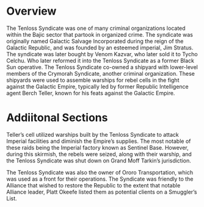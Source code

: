 # Overview

The Tenloss Syndicate was one of many criminal organizations located within the Bajic sector that partook in organized crime.
The syndicate was originally named Galactic Salvage Incorporated during the reign of the Galactic Republic, and was founded by an esteemed imperial, Jim Stratus.
The syndicate was later bought by Venom Kazvar, who later sold it to Tycho Celchu.
Who later reformed it into the Tenloss Syndicate as a former Black Sun operative.
The Tenloss Syndicate co-owned a shipyard with lower-level members of the Crymorah Syndicate, another criminal organization.
These shipyards were used to assemble warships for rebel cells in the fight against the Galactic Empire, typically led by former Republic Intelligence agent Berch Teller, known for his feats against the Galactic Empire.

# Addiitonal Sections

Teller’s cell utilized warships built by the Tenloss Syndicate to attack Imperial facilities and diminish the Empire’s supplies.
The most notable of these raids being the Imperial factory known as Sentinel Base.
However, during this skirmish, the rebels were seized, along with their warship, and the Tenloss Syndicate was shut down on Grand Moff Tarkin’s jurisdiction.

The Tenloss Syndicate was also the owner of Ororo Transportation, which was used as a front for their operations.
The Syndicate was friendly to the Alliance that wished to restore the Republic to the extent that notable Alliance leader, Platt Okeefe listed them as potential clients on a Smuggler’s List.
